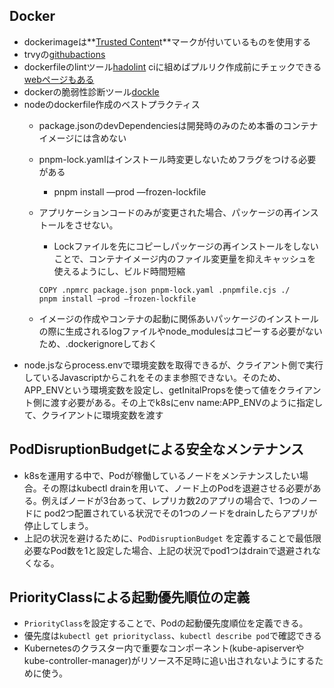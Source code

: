 ## Docker

- dockerimageは**[Trusted Conten](https://hub.docker.com/search?q=)t**マークが付いているものを使用する
- trvyの[githubactions](https://github.com/aquasecurity/trivy-action)
- dockerfileのlintツール[hadolint](https://github.com/hadolint/hadolint?tab=readme-ov-file)  ciに組めばプルリク作成前にチェックできる [webページもある](https://hadolint.github.io/hadolint/)
- dockerの脆弱性診断ツール[dockle](https://github.com/goodwithtech/dockle)
- nodeのdockerfile作成のベストプラクティス
    - package.jsonのdevDependenciesは開発時のみのため本番のコンテナイメージには含めない
    - pnpm-lock.yamlはインストール時変更しないためフラグをつける必要がある
        - pnpm install —prod —frozen-lockfile
    - アプリケーションコードのみが変更された場合、パッケージの再インストールをさせない。
        - Lockファイルを先にコピーしパッケージの再インストールをしないことで、コンテナイメージ内のファイル変更量を抑えキャッシュを使えるようにし、ビルド時間短縮
        
        ```docker
        COPY .npmrc package.json pnpm-lock.yaml .pnpmfile.cjs ./
        pnpm install —prod —frozen-lockfile
        ```
        
    - イメージの作成やコンテナの起動に関係あいパッケージのインストールの際に生成されるlogファイルやnode_modulesはコピーする必要がないため、.dockerignoreしておく
- node.jsならprocess.envで環境変数を取得できるが、クライアント側で実行しているJavascriptからこれをそのまま参照できない。そのため、APP_ENVという環境変数を設定し、getInitalPropsを使って値をクライアント側に渡す必要がある。その上でk8sにenv name:APP_ENVのように指定して、クライアントに環境変数を渡す

## PodDisruptionBudgetによる安全なメンテナンス

- k8sを運用する中で、Podが稼働しているノードをメンテナンスしたい場合。その際はkubectl drainを用いて、ノード上のPodを退避させる必要がある。例えばノードが3台あって、レプリカ数2のアプリの場合で、1つのノードに pod2つ配置されている状況でその1つのノードをdrainしたらアプリが停止してしまう。
- 上記の状況を避けるために、`PodDisruptionBudget` を定義することで最低限必要なPod数を1と設定した場合、上記の状況でpod1つはdrainで退避されなくなる。

## PriorityClassによる起動優先順位の定義

- `PriorityClass`を設定することで、Podの起動優先度順位を定義できる。
- 優先度は`kubectl get priorityclass`、`kubectl describe pod`で確認できる
- Kubernetesのクラスター内で重要なコンポーネント(kube-apiserverやkube-controller-manager)がリソース不足時に追い出されないようにするために使う。
